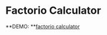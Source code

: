 # Factorio Calculator

**DEMO: **[factorio calculator](https://api.erdao.me/factorio/?module=advanced-circuit)
